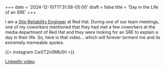 +++
date = '2024-12-10T17:31:58-05:00'
draft = false
title = 'Day in the Life of an SRE'
+++

I am a [Site Reliability Engineer](https://sre.google/) at Red Hat. During one of our team meetings,
one of my coworkers mentioned that they had met a few coworkers at the media department of Red Hat
and they were looking for an SRE to explain a day in their life. So, here is that video... which
will forever torment me and its extremely memeable quotes.

{{< instagram Cw5T2n0Mb3H >}}

[LinkedIn video](https://www.linkedin.com/feed/update/urn:li:activity:7105580787957174272/)
